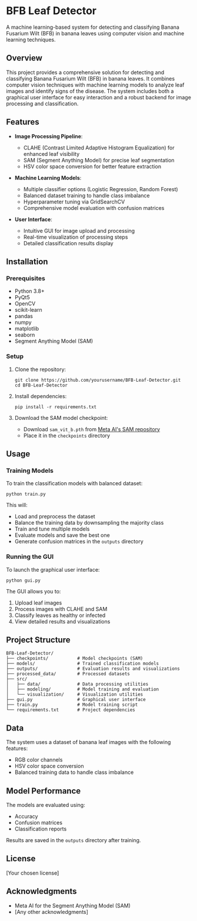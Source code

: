 # BFB Leaf Detector

A machine learning-based system for detecting and classifying Banana Fusarium Wilt (BFB) in banana leaves using computer vision and machine learning techniques.

## Overview

This project provides a comprehensive solution for detecting and classifying Banana Fusarium Wilt (BFB) in banana leaves. It combines computer vision techniques with machine learning models to analyze leaf images and identify signs of the disease. The system includes both a graphical user interface for easy interaction and a robust backend for image processing and classification.

## Features

- **Image Processing Pipeline**:
  - CLAHE (Contrast Limited Adaptive Histogram Equalization) for enhanced leaf visibility
  - SAM (Segment Anything Model) for precise leaf segmentation
  - HSV color space conversion for better feature extraction

- **Machine Learning Models**:
  - Multiple classifier options (Logistic Regression, Random Forest)
  - Balanced dataset training to handle class imbalance
  - Hyperparameter tuning via GridSearchCV
  - Comprehensive model evaluation with confusion matrices

- **User Interface**:
  - Intuitive GUI for image upload and processing
  - Real-time visualization of processing steps
  - Detailed classification results display

## Installation

### Prerequisites

- Python 3.8+
- PyQt5
- OpenCV
- scikit-learn
- pandas
- numpy
- matplotlib
- seaborn
- Segment Anything Model (SAM)

### Setup

1. Clone the repository:
   ```
   git clone https://github.com/yourusername/BFB-Leaf-Detector.git
   cd BFB-Leaf-Detector
   ```

2. Install dependencies:
   ```
   pip install -r requirements.txt
   ```

3. Download the SAM model checkpoint:
   - Download `sam_vit_b.pth` from [Meta AI's SAM repository](https://github.com/facebookresearch/segment-anything)
   - Place it in the `checkpoints` directory

## Usage

### Training Models

To train the classification models with balanced dataset:

```
python train.py
```

This will:
- Load and preprocess the dataset
- Balance the training data by downsampling the majority class
- Train and tune multiple models
- Evaluate models and save the best one
- Generate confusion matrices in the `outputs` directory

### Running the GUI

To launch the graphical user interface:

```
python gui.py
```

The GUI allows you to:
1. Upload leaf images
2. Process images with CLAHE and SAM
3. Classify leaves as healthy or infected
4. View detailed results and visualizations

## Project Structure

```
BFB-Leaf-Detector/
├── checkpoints/           # Model checkpoints (SAM)
├── models/                # Trained classification models
├── outputs/               # Evaluation results and visualizations
├── processed_data/        # Processed datasets
├── src/
│   ├── data/              # Data processing utilities
│   ├── modeling/          # Model training and evaluation
│   └── visualization/     # Visualization utilities
├── gui.py                 # Graphical user interface
├── train.py               # Model training script
└── requirements.txt       # Project dependencies
```

## Data

The system uses a dataset of banana leaf images with the following features:
- RGB color channels
- HSV color space conversion
- Balanced training data to handle class imbalance

## Model Performance

The models are evaluated using:
- Accuracy
- Confusion matrices
- Classification reports

Results are saved in the `outputs` directory after training.

## License

[Your chosen license]

## Acknowledgments

- Meta AI for the Segment Anything Model (SAM)
- [Any other acknowledgments] 
